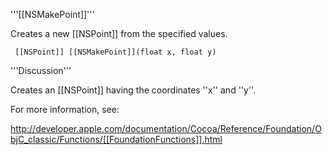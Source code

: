 '''[[NSMakePoint]]'''

Creates a new [[NSPoint]] from the specified values.

<code> [[NSPoint]] [[NSMakePoint]](float x, float y) </code>

'''Discussion'''

Creates an [[NSPoint]] having the coordinates ''x'' and ''y''.

For more information, see:

http://developer.apple.com/documentation/Cocoa/Reference/Foundation/ObjC_classic/Functions/[[FoundationFunctions]].html